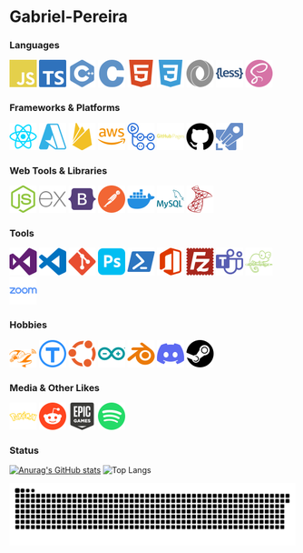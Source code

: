 # Gabriel-Pereira


### Languages

<p float="left">
  <img width="48" src=".github/simple-icons/javascript.svg" title="JavaScript" />
  <img width="48" src=".github/simple-icons/typescript.svg" title="TypeScript" />
  <img width="48" src=".github/simple-icons/cplusplus.svg" title="C++" />
  <img width="48" src=".github/simple-icons/c.svg" title="C" />
  <img width="48" src=".github/simple-icons/html5.svg" title="HTML5" />
  <img width="48" src=".github/simple-icons/css3.svg" title="CSS3" />
  <img width="48" src=".github/simple-icons/json.svg" title="JSON" />
  <img width="48" src=".github/simple-icons/less.svg" title="LESS" />
  <img width="48" src=".github/simple-icons/sass.svg" title="SASS" />
</p>

### Frameworks & Platforms

<p float="left">
  <img width="48" src=".github/simple-icons/react.svg" title="React" />
  <img width="48" src=".github/simple-icons/microsoftazure.svg" title="Microsoft Azure" />
  <img width="48" src=".github/simple-icons/firebase.svg" title="Google Firebase" />
  <img width="48" src=".github/simple-icons/amazonaws.svg" title="Amazon AWS" />
  <img width="48" src=".github/simple-icons/githubactions.svg" title="GitHub Actions" />
  <img width="48" src=".github/simple-icons/githubpages.svg" title="GitHub Pages" />
  <img width="48" src=".github/simple-icons/github.svg" title="GitHub" />
  <img width="48" src=".github/simple-icons/azurepipelines.svg" title="Azure Pipelines" />
</p>

### Web Tools & Libraries

<p float="left">
  <img width="48" src=".github/simple-icons/nodedotjs.svg" title="Node.js" />

  <img width="48" src=".github/simple-icons/express.svg" title="Express" />
  <img width="48" src=".github/simple-icons/bootstrap.svg" title="Bootstrap" />
  <img width="48" src=".github/simple-icons/postman.svg" title="Postman" />
  <img width="48" src=".github/simple-icons/docker.svg" title="Docker" />
  <img width="48" src=".github/simple-icons/mysql.svg" title="MySQL" />
  <img width="48" src=".github/simple-icons/microsoftsqlserver.svg" title="Microsoft SQL Server" />
</p>

### Tools

<p float="left">
  <img width="48" src=".github/simple-icons/visualstudio.svg" title="Visual Studio" />
  <img width="48" src=".github/simple-icons/visualstudiocode.svg" title="Visual Studio Code" />
  <img width="48" src=".github/simple-icons/git.svg" title="Git" />
  <img width="48" src=".github/simple-icons/adobephotoshop.svg" title="Adobe Photoshop" />
  <img width="48" src=".github/simple-icons/powershell.svg" title="Powershell" />
  <img width="48" src=".github/simple-icons/microsoftoffice.svg" title="Microsoft Office" />
  <img width="48" src=".github/simple-icons/filezilla.svg" title="FileZilla" />
  <img width="48" src=".github/simple-icons/microsoftteams.svg" title="Microsoft Teams" />
  <img width="48" src=".github/simple-icons/notepadplusplus.svg" title="Notepad++" />
  <img width="48" src=".github/simple-icons/zoom.svg" title="Zoom" />
</p>

### Hobbies

<p float="left">
  <img width="48" src=".github/simple-icons/flipperzero.svg" title="Flipper Zero" />
  <img width="48" src=".github/simple-icons/thingiverse.svg" title="Thingiverse" />
  <img width="48" src=".github/simple-icons/ubuntu.svg" title="Ubuntu" />
  <img width="48" src=".github/simple-icons/arduino.svg" title="Arduino" />
  <img width="48" src=".github/simple-icons/blender.svg" title="Blender" />
  <img width="48" src=".github/simple-icons/discord.svg" title="Discord" />
  <img width="48" src=".github/simple-icons/steam.svg" title="Steam" />
</p>

### Media & Other Likes

<p float="left">
  <img width="48" src=".github/simple-icons/pokemon.svg" title="Pokemon" />
  <img width="48" src=".github/simple-icons/reddit.svg" title="Reddit" />
  <img width="48" src=".github/simple-icons/epicgames.svg" title="Epic Games" />
  <img width="48" src=".github/simple-icons/spotify.svg" title="Spotify" />
</p>

### Status

[![Anurag's GitHub stats](https://github-readme-stats.vercel.app/api?username=gabrieltcholoko&show_icons=true&theme=vision-friendly-dark&rank_icon=github)](https://github.com/gabrieltcholoko/)
![Top Langs](https://github-readme-stats.vercel.app/api/top-langs/?username=gabrieltcholoko&hide_progress=true&show_icons=true&theme=vision-friendly-dark)


![Snake animation](https://github.com/gabrieltcholoko/gabrieltcholoko/blob/output/github-contribution-grid-snake.svg)
